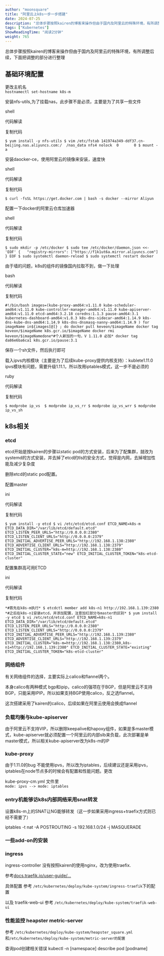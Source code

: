```yaml
---
author: "moonsquare"
title: "阿里云上k8s一步一步搭建"
date: 2024-07-25
description: "总体步骤按照kairen的博客来操作但由于国内及阿里云的特殊环境，有所调整后续，下面把调整的部分进行整理"
tags: ["Kubernetes"]
ShowReadingTime: "阅读2分钟"
weight: 765
---
```

总体步骤按照kairen的博客来操作但由于国内及阿里云的特殊环境，有所调整后续，下面把调整的部分进行整理

**基础环境配置**
----------

更改主机名  
`hostnamectl set-hostname k8s-m`

安装nfs-utils,为了挂载nas，此步骤不是必须，主要是为了共享一些文件

shell

 代码解读

复制代码

`$ yum install -y nfs-utils $ vim /etc/fstab 141974a349-ddf37.cn-beijing.nas.aliyuncs.com:/  /nas_data nfs4 nolock  0       0 $ mount -a`

安装daocker-ce，使用阿里云的镜像来安装，速度快

shell

 代码解读

复制代码

`$ curl -fsSL https://get.docker.com | bash -s docker --mirror Aliyun`

配置一下docker的阿里云仓库加速器

shell

 代码解读

复制代码

`$ sudo mkdir -p /etc/docker $ sudo tee /etc/docker/daemon.json <<-'EOF' {   "registry-mirrors": ["https://f1k1ut6a.mirror.aliyuncs.com"] } EOF $ sudo systemctl daemon-reload $ sudo systemctl restart docker`

由于墙的问题，k8s的组件的镜像国内拉取不到，做一下处理

bash

 代码解读

复制代码

`#!/bin/bash images=(kube-proxy-amd64:v1.11.0 kube-scheduler-amd64:v1.11.0 kube-controller-manager-amd64:v1.11.0 kube-apiserver-amd64:v1.11.0 etcd-amd64:3.2.18 coredns:1.1.3 pause-amd64:3.1 kubernetes-dashboard-amd64:v1.8.3 k8s-dns-sidecar-amd64:1.14.9 k8s-dns-kube-dns-amd64:1.14.9 k8s-dns-dnsmasq-nanny-amd64:1.14.9 ) for imageName in${images[@]} ; do docker pull keveon/$imageName docker tag keveon/$imageName k8s.gcr.io/$imageName docker rmi keveon/$imageNamedone*#个人新加的一句，V 1.11.0 必加* docker tag da86e6ba6ca1 k8s.gcr.io/pause:3.1`

保存一个sh文件，然后执行即可

载入ipvs内核模块（主要是为了后续kube-proxy提供内核支持）：kublete1.11.0 ipvs模块有问题，需要升级1.11.1，所以改用iptables模式，这一步不是必须的

ruby

 代码解读

复制代码

`$ modprobe ip_vs  $ modprobe ip_vs_rr $ modprobe ip_vs_wrr $ modprobe ip_vs_sh`

**k8s相关**
---------

### **etcd**

etcd开始是按kairen的步骤以static pod的方式安装，后来为了配集群，就改为systemd的方式安装，并去掉了etcd的tls的安全方式，觉得是内网，去掉增加性能及减少复杂度

删除etcd的static pod配置。

配置master

ini

 代码解读

复制代码

`$ yum install -y etcd $ vi /etc/etcd/etcd.conf ETCD_NAME=k8s-m ETCD_DATA_DIR="/var/lib/etcd/default.etcd" ETCD_LISTEN_PEER_URLS="http://0.0.0.0:2380" ETCD_LISTEN_CLIENT_URLS="http://0.0.0.0:2379" ETCD_INITIAL_ADVERTISE_PEER_URLS="http://192.168.1.138:2380" ETCD_ADVERTISE_CLIENT_URLS="http://192.168.1.138:2379" ETCD_INITIAL_CLUSTER="k8s-m=http://192.168.1.138:2380" ETCD_INITIAL_CLUSTER_STATE="new" ETCD_INITIAL_CLUSTER_TOKEN="k8s-etcd-cluster"`

配置集群高可用ETCD

ini

 代码解读

复制代码

`*#首先在k8s-m执行* $ etcdctl member add k8s-n1 http://192.168.1.139:2380 *#之后在k8s-n1安装etcd，并添加配置，注意加红部分与master的区别* $ yum install -y etcd $ vi /etc/etcd/etcd.conf ETCD_NAME=k8s-n1 ETCD_DATA_DIR="/var/lib/etcd/default.etcd" ETCD_LISTEN_PEER_URLS="http://0.0.0.0:2380" ETCD_LISTEN_CLIENT_URLS="http://0.0.0.0:2379" ETCD_INITIAL_ADVERTISE_PEER_URLS="http://192.168.1.139:2380" ETCD_ADVERTISE_CLIENT_URLS="http://192.168.1.139:2379" ETCD_INITIAL_CLUSTER="k8s-m=http://192.168.1.138:2380,k8s-n1=http://192.168.1.139:2380" ETCD_INITIAL_CLUSTER_STATE="existing" ETCD_INITIAL_CLUSTER_TOKEN="k8s-etcd-cluster"`

### **网络组件**

有关网络组件的选择，主要实际上calico和flannel两个。

本身calico有两种模式 bgp和ipip，calico的强项在于BGP，但是阿里云不支持BGP，只能采用IPIP。所以如果支持BGP使用calico，反之选flannel。

这次搭建采用了kairen的calico，后续如果在阿里云使用会换成flannel

### **负载均衡与kube-apiserver**

由于阿里云不支持VIP，所以删除keepalive和hapoxy组件，如果是多master模式，kube-apiserver就必须配置一个阿里云的内部slb来负载，此次部署是单master模式，所以相关kube-apiserver改为k8s-m的IP

### **kube-proxy**

由于1.11.0的bug 不能使用ipvs，所以改为iptables，后续建议还是采用ipvs，iptables在node节点多的时候会有配置和性能问题。更改

kube-proxy-cm.yml 文件里  
`mode: ipvs --> mode: iptables`

### **entry机能够访k8s内部网络采用snat转发**

设置k8s-m上的SNAT让NG能够转发（这一步如果采用ingress+traefix方式则已经不需要了）

iptables -t nat -A POSTROUTING -s 192.168.1.0/24 -j MASQUERADE

### **一些add-on的安装**

### ingress

ingress-controller 没有按照kairen的使用nginx，改为使用traefix.

参考[docs.traefik.io/user-guide/…](https://link.juejin.cn?target=https%3A%2F%2Fdocs.traefik.io%2Fuser-guide%2Fkubernetes%2F%25E6%2589%25A7%25E8%25A1%258C "https://docs.traefik.io/user-guide/kubernetes/%E6%89%A7%E8%A1%8C")

具体配置 参考 `/etc/kubernetes/deploy/kube-system/ingress-traefik`下的配置

以及 traefik-web-ui 参考 `/etc/kubernetes/deploy/kube-system/traefik-web-ui`

### 性能监控 heapster metric-server

参考 `/etc/kubernetes/deploy/kube-system/heapster_square.yml`和`/etc/kubernetes/deploy/kube-system/metric-server的配置`

查询pod创建相关错误 kubectl -n \[namespace\] describe pod \[podname\]